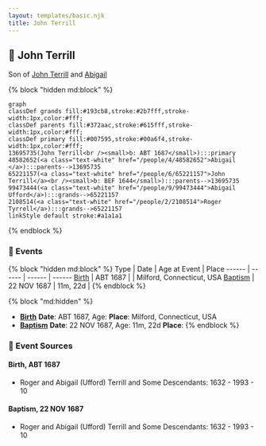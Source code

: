 ```yaml
---
layout: templates/basic.njk
title: John Terrill
---
```

## 🔵 John Terrill

Son of [John Terrill](/people/6/65221157) and [Abigail ](/people/4/48582652)

{% block "hidden md:block" %}
```mermaid
graph
classDef grands fill:#193cb8,stroke:#2b7fff,stroke-width:1px,color:#fff;
classDef parents fill:#372aac,stroke:#615fff,stroke-width:1px,color:#fff;
classDef primary fill:#007595,stroke:#00a6f4,stroke-width:1px,color:#fff;
13695735(John Terrill<br /><small>b: ABT 1687</small>):::primary
48582652(<a class="text-white" href="/people/4/48582652">Abigail </a>):::parents-->13695735
65221157(<a class="text-white" href="/people/6/65221157">John Terrill</a><br /><small>b: BEF 1644</small>):::parents-->13695735
99473444(<a class="text-white" href="/people/9/99473444">Abigail Ufford</a>):::grands-->65221157
2108514(<a class="text-white" href="/people/2/2108514">Roger Tyrrell</a>):::grands-->65221157
linkStyle default stroke:#a1a1a1
```
{% endblock %}

### 📆 Events

{% block "hidden md:block" %}
Type | Date | Age at Event | Place
------ | ------ | ------ | ------
[Birth](#event-event-2) | ABT 1687 |  | Milford, Connecticut, USA
[Baptism](#event-event-0) | 22 NOV 1687 | 11m, 22d |
{% endblock %}

{% block "md:hidden" %}
- **[Birth](#event-event-2)**
**Date**: ABT 1687, Age:
**Place**: Milford, Connecticut, USA
- **[Baptism](#event-event-0)**
**Date**: 22 NOV 1687, Age: 11m, 22d
**Place**:
{% endblock %}

### 📰 Event Sources

#### <a id="event-event-2"></a> Birth, ABT 1687
* Roger and Abigail (Ufford) Terrill and Some Descendants: 1632 - 1993  - 10

#### <a id="event-event-0"></a> Baptism, 22 NOV 1687
* Roger and Abigail (Ufford) Terrill and Some Descendants: 1632 - 1993  - 10